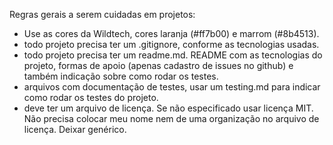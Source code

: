 Regras gerais a serem cuidadas em projetos:  
  
  - Use as cores da Wildtech, cores  laranja (#ff7b00) e marrom (#8b4513).  
  - todo projeto precisa ter um .gitignore, conforme as tecnologias usadas.  
  - todo projeto precisa ter um readme.md. README com as tecnologias do projeto, formas de apoio (apenas cadastro de issues no github) e também indicação sobre como rodar os testes.  
  - arquivos com documentação de testes, usar um testing.md para indicar como rodar os testes do projeto.  
  - deve ter um arquivo de licença. Se não especificado usar licença MIT. Não precisa colocar meu nome nem de uma organização no arquivo de licença. Deixar genérico.  
  